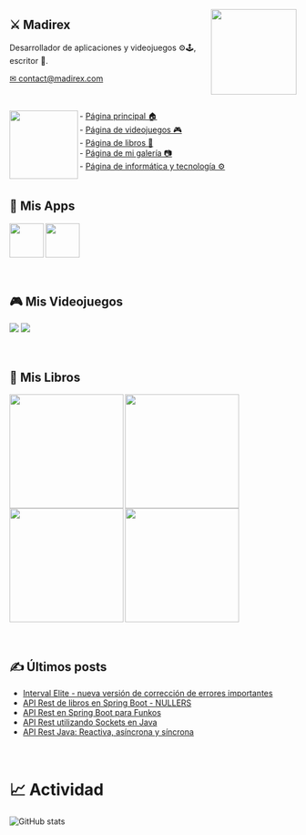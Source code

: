 <a href="https://www.madirex.com/"><img align="right" height="150px" src="https://i.imgur.com/YczL904.png"></a>

## ⚔ Madirex
Desarrollador de aplicaciones y videojuegos ⚙🕹, escritor 📗.
<div>
  <a href="mailto:contact@madirex.com">✉ contact@madirex.com</a>
</div>

<a href="https://www.madirex.com/"><img height="20px" width="0px" src="https://i.imgur.com/tsNd9YC_d.webp"></a>

<a href="https://www.madirex.com/"><img align="left" height="120px" src="https://i.imgur.com/nYtcu63.gif"></a>
<div>
  <div>
    - <a href="https://www.madirex.com/">Página principal 🏠</a>
  </div>
  <div>
    - <a href="https://games.madirex.com/">Página de videojuegos 🎮</a>
  </div>
  <div>
    - <a href="https://books.madirex.com/">Página de libros 📕</a>
  </div>
  <div>
    - <a href="https://art.madirex.com/">Página de mi galería 📷</a>
  </div>
  <div>
    - <a href="https://tech.madirex.com/">Página de informática y tecnología ⚙</a>
  </div>
</div>
<a href="https://www.madirex.com/"><img height="20px" width="0px" src="https://i.imgur.com/tsNd9YC_d.webp"/></a>

## 📱 Mis Apps
<a href="https://www.madirex.com/2023/09/interval-elite.html"><img align="left" height="60px" src="https://i.imgur.com/9bj1H2g.png"/></a>

<a href="https://tech.madirex.com/p/app-madirex.html"><img height="60px" src="https://play-lh.googleusercontent.com/Kksihqj83n-2p_Zv7bjQpSP0l-urlffrm0xHvvpZUU0KCI4u2X40_KbRrsQuLanYDlM=w240-h480"/></a>

<a href="https://www.madirex.com/"><img height="20px" width="0px" src="https://i.imgur.com/tsNd9YC_d.webp"/></a>

## 🎮 Mis Videojuegos
<a href="https://games.madirex.com/search/label/WUFO"><img src="https://i.imgur.com/DbWPMrX.png"/></a>
<a href="https://games.madirex.com/search/label/Retro%20War"><img src="https://i.imgur.com/aaTn6vn.png"/></a>

<a href="https://www.madirex.com/"><img height="20px" width="0px" src="https://i.imgur.com/tsNd9YC_d.webp"/></a>


## 📕 Mis Libros

<a href="https://books.madirex.com/2023/11/coctel-de-la-fortuna.html"><img align="left" height="200px" src="https://i.imgur.com/KIgZhNa.png"/></a>

<a href="https://books.madirex.com/2022/09/el-asesino-sigue-aqui_24.html"><img align="left" height="200px" src="https://i.imgur.com/PJM6icK.png"/></a>

<a href="https://books.madirex.com/2021/06/abre-la-mente-piensa-diferente.html"><img align="left" height="200px" src="https://i.imgur.com/f2Ot0w2.png"/></a>

<a href="https://books.madirex.com/2020/10/la-mansion-de-las-pesadillas.html"><img height="200px" src="https://i.imgur.com/Xwe0UGW.png"/></a>

<a href="https://www.madirex.com/"><img height="20px" width="0px" src="https://i.imgur.com/tsNd9YC_d.webp"/></a>

## ✍ Últimos posts
<!-- BLOG-POST-LIST:START -->
- [Interval Elite - nueva versión de corrección de errores importantes](https://www.madirex.com/2024/03/interval-elite-nueva-version-de.html)
- [API Rest de libros en Spring Boot - NULLERS](https://www.madirex.com/2023/12/api-rest-de-libros-en-spring-boot.html)
- [API Rest en Spring Boot para Funkos](https://www.madirex.com/2023/12/api-rest-en-spring-boot-para-funkos.html)
- [API Rest utilizando Sockets en Java](https://www.madirex.com/2023/12/api-rest-utilizando-sockets-en-java.html)
- [API Rest Java: Reactiva, asíncrona y síncrona](https://www.madirex.com/2023/12/api-rest-java-reactiva-asincrona-y.html)
<!-- BLOG-POST-LIST:END -->
<a href="https://www.madirex.com/"><img height="20px" width="0px" src="https://i.imgur.com/tsNd9YC_d.webp"/></a>

# 📈 Actividad
![GitHub stats](https://github-readme-stats.vercel.app/api?username=madirex&show_icons=true&theme=github_dark&show_icons=true&rank_icon=github)
